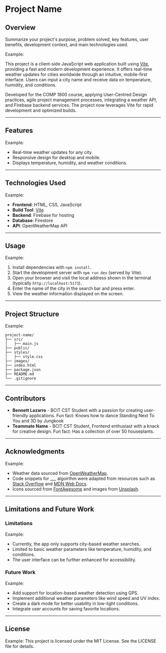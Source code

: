 # Project Name

## Overview
Summarize your project's purpose, problem solved, key features, user benefits, development context, and main technologies used.

Example:

This project is a client-side JavaScript web application built using [Vite](https://vitejs.dev/), providing a fast and modern development experience. It offers real-time weather updates for cities worldwide through an intuitive, mobile-first interface. Users can input a city name and receive data on temperature, humidity, and conditions.

Developed for the COMP 1800 course, applying User-Centred Design practices, agile project management processes, integrating a weather API, and Firebase backend services. The project now leverages Vite for rapid development and optimized builds.

---

## Features

Example:
- Real-time weather updates for any city.
- Responsive design for desktop and mobile.
- Displays temperature, humidity, and weather conditions.

---

## Technologies Used

Example:
- **Frontend**: HTML, CSS, JavaScript
- **Build Tool**: [Vite](https://vitejs.dev/)
- **Backend**: Firebase for hosting
- **Database**: Firestore
- **API**: OpenWeatherMap API

---

## Usage

Example:
1. Install dependencies with `npm install`.
2. Start the development server with `npm run dev` (served by Vite).
3. Open your browser and visit the local address shown in the terminal (typically `http://localhost:5173`).
4. Enter the name of the city in the search bar and press enter.
5. View the weather information displayed on the screen.

---

## Project Structure

Example:
```
project-name/
├── src/
│   ├── main.js
├── public/
├── styles/
│   ├── style.css
├── images/
├── index.html
├── package.json
├── README.md
└── .gitignore
```

---

## Contributors
- **Bennett Lazarro** - BCIT CST Student with a passion for creating user-friendly applications. Fun fact: Knows how to dance Standing Next To You and 3D by Jungkook
- **Teammate Name** - BCIT CST Student, Frontend enthusiast with a knack for creative design. Fun fact: Has a collection of over 50 houseplants.

---

## Acknowledgments

Example:
- Weather data sourced from [OpenWeatherMap](https://openweathermap.org/).
- Code snippets for ___ algoirthm were adapted from resources such as [Stack Overflow](https://stackoverflow.com/) and [MDN Web Docs](https://developer.mozilla.org/).
- Icons sourced from [FontAwesome](https://fontawesome.com/) and images from [Unsplash](https://unsplash.com/).

---

## Limitations and Future Work
### Limitations

Example:
- Currently, the app only supports city-based weather searches.
- Limited to basic weather parameters like temperature, humidity, and conditions.
- The user interface can be further enhanced for accessibility.

### Future Work

Example: 
- Add support for location-based weather detection using GPS.
- Implement additional weather parameters like wind speed and UV index.
- Create a dark mode for better usability in low-light conditions.
- Integrate user accounts for saving favorite locations.

---

## License

Example:
This project is licensed under the MIT License. See the LICENSE file for details.
